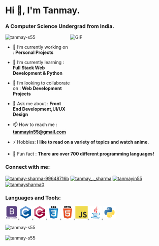 <h1>Hi 👋, I'm Tanmay.</h1>
<h3>A Computer Science Undergrad from India.</h3>
<img align="right" alt="GIF" src="https://media.giphy.com/media/u2pmTWUi0MXjyrMaVj/giphy.gif" width="300px" height="300px" />

<p align="left"> <img src="https://komarev.com/ghpvc/?username=tanmay-s55&label=Profile%20views&color=0e75b6&style=flat" alt="tanmay-s55" /> </p>

- 🔭 I’m currently working on : **Personal Projects**

- 🌱 I’m currently learning : **Full Stack Web Development & Python**

- 👯 I’m looking to collaborate on : **Web Development Projects**

- 💬 Ask me about : **Front End Development,UI/UX Design**

- 📫 How to reach me : **tanmayin55@gmail.com**

- ⚡ Hobbies: **I like to read on a variety of topics and watch anime.**

- 💬 Fun fact : **There are over 700 different programming languages!**

<h3 align="left">Connect with me:</h3>
<p align="left">
<a href="https://www.linkedin.com/in/tanmay-sharma-99648716b/" target="blank"><img align="center" src="https://cdn.jsdelivr.net/npm/simple-icons@3.0.1/icons/linkedin.svg" alt="tanmay-sharma-99648716b" height="30" width="40" /></a>
<a href="https://instagram.com/tanmay_._sharma" target="blank"><img align="center" src="https://cdn.jsdelivr.net/npm/simple-icons@3.0.1/icons/instagram.svg" alt="tanmay_._sharma" height="30" width="40" /></a>
<a href="https://tanmayin55.medium.com/" target="blank"><img align="center" src="https://cdn.jsdelivr.net/npm/simple-icons@3.0.1/icons/medium.svg" alt="tanmayin55" height="30" width="40" /></a>  
<a href="https://twitter.com/tanmaysharma0" target="blank"><img align="center" src="https://cdn.jsdelivr.net/npm/simple-icons@v3/icons/twitter.svg" alt="tanmaysharma0" height="30" width="40" /></a>
</p>

<h3 align="left">Languages and Tools:</h3>
<p align="left"> <a href="https://getbootstrap.com" target="_blank"> <img src="https://raw.githubusercontent.com/devicons/devicon/master/icons/bootstrap/bootstrap-plain-wordmark.svg" alt="bootstrap" width="40" height="40"/> </a> <a href="https://www.cprogramming.com/" target="_blank"> <img src="https://raw.githubusercontent.com/devicons/devicon/master/icons/c/c-original.svg" alt="c" width="40" height="40"/> </a> <a href="https://www.w3schools.com/cpp/" target="_blank"> <img src="https://raw.githubusercontent.com/devicons/devicon/master/icons/cplusplus/cplusplus-original.svg" alt="cplusplus" width="40" height="40"/> </a> <a href="https://www.w3schools.com/css/" target="_blank"> <img src="https://raw.githubusercontent.com/devicons/devicon/master/icons/css3/css3-original-wordmark.svg" alt="css3" width="40" height="40"/> </a> <a href="https://www.w3.org/html/" target="_blank"> <img src="https://raw.githubusercontent.com/devicons/devicon/master/icons/html5/html5-original-wordmark.svg" alt="html5" width="40" height="40"/> </a> <a href="https://developer.mozilla.org/en-US/docs/Web/JavaScript" target="_blank"> <img src="https://raw.githubusercontent.com/devicons/devicon/master/icons/javascript/javascript-original.svg" alt="javascript" width="40" height="40"/> </a>  <a href="https://www.java.com" target="_blank"> <img src="https://raw.githubusercontent.com/devicons/devicon/master/icons/java/java-original.svg" alt="java" width="40" height="40"/> </a> <a href="https://www.python.org" target="_blank"> <img src="https://raw.githubusercontent.com/devicons/devicon/master/icons/python/python-original.svg" alt="python" width="40" height="40"/> </a> </p>

<p><img align="center" src="https://github-readme-stats.vercel.app/api/top-langs?username=tanmay-s55&show_icons=true&locale=en&layout=compact" alt="tanmay-s55" /></p>

<p><img align="center" src="https://github-readme-streak-stats.herokuapp.com/?user=tanmay-s55&" alt="tanmay-s55" /></p>
